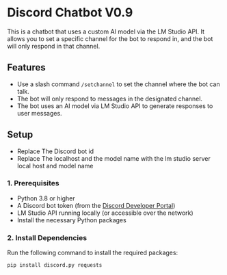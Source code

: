 # Discord Chatbot V0.9

This is a chatbot that uses a custom AI model via the LM Studio API. It allows you to set a specific channel for the bot to respond in, and the bot will only respond in that channel.

## Features
- Use a slash command `/setchannel` to set the channel where the bot can talk.
- The bot will only respond to messages in the designated channel.
- The bot uses an AI model via LM Studio API to generate responses to user messages.

## Setup
- Replace The Discord bot id
- Replace The localhost and the model name with the lm studio server local host and model name
### 1. Prerequisites

- Python 3.8 or higher
- A Discord bot token (from the [Discord Developer Portal](https://discord.com/developers/applications))
- LM Studio API running locally (or accessible over the network)
- Install the necessary Python packages

### 2. Install Dependencies

Run the following command to install the required packages:

```bash
pip install discord.py requests


